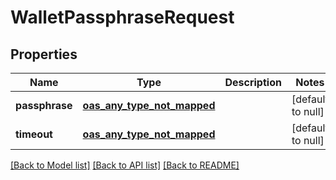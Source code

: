 # WalletPassphraseRequest
## Properties

| Name | Type | Description | Notes |
|------------ | ------------- | ------------- | -------------|
| **passphrase** | [**oas_any_type_not_mapped**](.md) |  | [default to null] |
| **timeout** | [**oas_any_type_not_mapped**](.md) |  | [default to null] |

[[Back to Model list]](../README.md#documentation-for-models) [[Back to API list]](../README.md#documentation-for-api-endpoints) [[Back to README]](../README.md)

